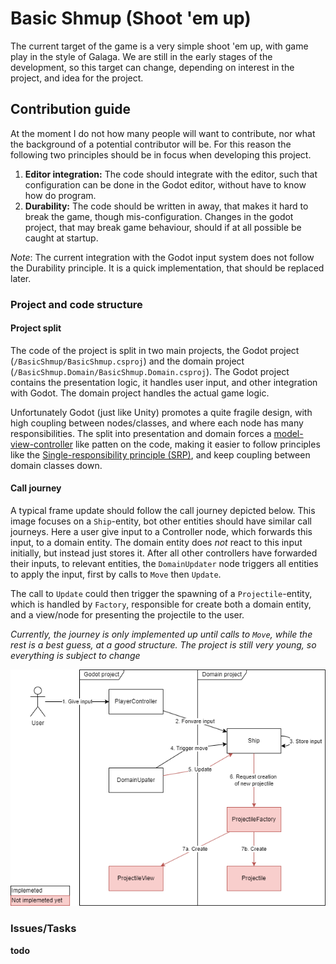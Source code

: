 # Basic Shmup (Shoot 'em up)

The current target of the game is a very simple shoot 'em up, with game play in the style of Galaga.
We are still in the early stages of the development, so this target can change, depending on interest in the project,
and idea for the project.

## Contribution guide

At the moment I do not how many people will want to contribute, nor what the background of a potential contributor will
be.
For this reason the following two principles should be in focus when developing this project.

1. **Editor integration:** The code should integrate with the editor, such that configuration can be done in the
    Godot editor, without have to know how do program.
2. **Durability:** The code should be written in away, that makes it hard to break the game, though mis-configuration.
    Changes in the godot project, that may break game behaviour, should if at all possible be caught at startup.

*Note*: The current integration with the Godot input system does not follow the Durability principle.
It is a quick implementation, that should be replaced later.

### Project and code structure

#### Project split
The code of the project is split in two main projects, the Godot project (`/BasicShmup/BasicShmup.csproj`) and the
domain project (`/BasicShmup.Domain/BasicShmup.Domain.csproj`).
The Godot project contains the presentation logic, it handles user input, and other integration with Godot.
The domain project handles the actual game logic.

Unfortunately Godot (just like Unity) promotes a quite fragile design, with high coupling between nodes/classes, and
where each node has many responsibilities.
The split into presentation and domain forces a
[model-view-controller](https://en.wikipedia.org/wiki/Model%E2%80%93view%E2%80%93controller) like patten on the code,
making it easier to follow principles like the
[Single-responsibility principle (SRP)](https://en.wikipedia.org/wiki/Single-responsibility_principle), and keep
coupling between domain classes down.

#### Call journey

A typical frame update should follow the call journey depicted below.
This image focuses on a `Ship`-entity, bot other entities should have similar call journeys.
Here a user give input to a Controller node, which forwards this input, to a domain entity.
The domain entity does _not_ react to this input initially, but instead just stores it.
After all other controllers have forwarded their inputs, to relevant entities, the `DomainUpdater` node triggers all
entities to apply the input, first by calls to `Move` then `Update`.

The call to `Update` could then trigger the spawning of a `Projectile`-entity, which is handled by `Factory`,
responsible for create both a domain entity, and a view/node for presenting the projectile to the user.

*Currently, the journey is only implemented up until calls to `Move`, while the rest is a best guess, at a good
structure.
The project is still very young, so everything is subject to change*

![Call journey](./Documentation/Asserts/CallJourney.png)

### Issues/Tasks

**todo**
